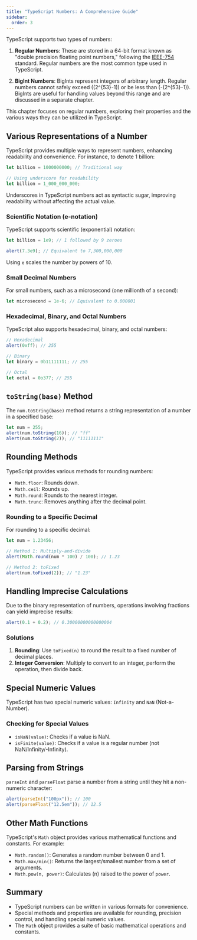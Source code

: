 ```yaml
---
title: "TypeScript Numbers: A Comprehensive Guide"
sidebar:
  order: 3
---
```


TypeScript supports two types of numbers:

1. **Regular Numbers**: These are stored in a 64-bit format known as "double precision floating point numbers," following the [IEEE-754](https://en.wikipedia.org/wiki/IEEE_754) standard. Regular numbers are the most common type used in TypeScript.

2. **BigInt Numbers**: BigInts represent integers of arbitrary length. Regular numbers cannot safely exceed \((2^{53}-1)\) or be less than \(-(2^{53}-1)\). BigInts are useful for handling values beyond this range and are discussed in a separate chapter.

This chapter focuses on regular numbers, exploring their properties and the various ways they can be utilized in TypeScript.

## Various Representations of a Number

TypeScript provides multiple ways to represent numbers, enhancing readability and convenience. For instance, to denote 1 billion:

```typescript
let billion = 1000000000; // Traditional way

// Using underscore for readability
let billion = 1_000_000_000;
```

Underscores in TypeScript numbers act as syntactic sugar, improving readability without affecting the actual value.

### Scientific Notation (e-notation)

TypeScript supports scientific (exponential) notation:

```typescript
let billion = 1e9; // 1 followed by 9 zeroes

alert(7.3e9); // Equivalent to 7,300,000,000
```

Using `e` scales the number by powers of 10.

### Small Decimal Numbers

For small numbers, such as a microsecond (one millionth of a second):

```typescript
let microsecond = 1e-6; // Equivalent to 0.000001
```

### Hexadecimal, Binary, and Octal Numbers

TypeScript also supports hexadecimal, binary, and octal numbers:

```typescript
// Hexadecimal
alert(0xff); // 255

// Binary
let binary = 0b11111111; // 255

// Octal
let octal = 0o377; // 255
```

## `toString(base)` Method

The `num.toString(base)` method returns a string representation of a number in a specified base:

```typescript
let num = 255;
alert(num.toString(16)); // "ff"
alert(num.toString(2)); // "11111111"
```

## Rounding Methods

TypeScript provides various methods for rounding numbers:

- `Math.floor`: Rounds down.
- `Math.ceil`: Rounds up.
- `Math.round`: Rounds to the nearest integer.
- `Math.trunc`: Removes anything after the decimal point.

### Rounding to a Specific Decimal

For rounding to a specific decimal:

```typescript
let num = 1.23456;

// Method 1: Multiply-and-divide
alert(Math.round(num * 100) / 100); // 1.23

// Method 2: toFixed
alert(num.toFixed(2)); // "1.23"
```

## Handling Imprecise Calculations

Due to the binary representation of numbers, operations involving fractions can yield imprecise results:

```typescript
alert(0.1 + 0.2); // 0.30000000000000004
```

### Solutions

1. **Rounding**: Use `toFixed(n)` to round the result to a fixed number of decimal places.
2. **Integer Conversion**: Multiply to convert to an integer, perform the operation, then divide back.

## Special Numeric Values

TypeScript has two special numeric values: `Infinity` and `NaN` (Not-a-Number).

### Checking for Special Values

- `isNaN(value)`: Checks if a value is NaN.
- `isFinite(value)`: Checks if a value is a regular number (not NaN/Infinity/-Infinity).

## Parsing from Strings

`parseInt` and `parseFloat` parse a number from a string until they hit a non-numeric character:

```typescript
alert(parseInt("100px")); // 100
alert(parseFloat("12.5em")); // 12.5
```

## Other Math Functions

TypeScript's `Math` object provides various mathematical functions and constants. For example:

- `Math.random()`: Generates a random number between 0 and 1.
- `Math.max/min()`: Returns the largest/smallest number from a set of arguments.
- `Math.pow(n, power)`: Calculates \(n\) raised to the power of `power`.

## Summary

- TypeScript numbers can be written in various formats for convenience.
- Special methods and properties are available for rounding, precision control, and handling special numeric values.
- The `Math` object provides a suite of basic mathematical operations and constants.
